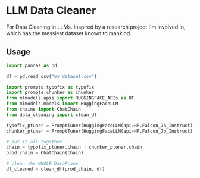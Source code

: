 # LLM Data Cleaner
For Data Cleaning in LLMs. Inspired by a research project I'm involved in, which has the messiest dataset known to mankind.

## Usage

```python
import pandas as pd

df = pd.read_csv("my_dataset.csv")

import prompts.typofix as typofix
import prompts.chunker as chunker
from mlmodels.apis import HUGGINGFACE_APIs as HF
from mlmodels.models import HuggingFaceLLM
from chains import ChatChain
from data_cleaning import clean_df

typofix_ptuner = PromptTuner(HuggingFaceLLM(api=HF.Falcon_7b_Instruct), typofix.FEW_SHOT_PROMPT)
chunker_ptuner = PromptTuner(HuggingFaceLLM(api=HF.Falcon_7b_Instruct), chunker.FEW_SHOT_PROMPT)

# put it all together
chain = typofix_ptuner.chain | chunker_ptuner.chain
prod_chain = ChatChain(chain)

# clean the WHOLE DataFrame
df_cleaned = clean_df(prod_chain, df)
```